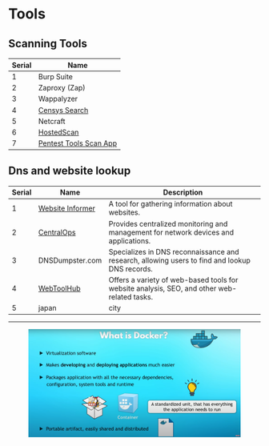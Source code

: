 # Tools

## Scanning Tools

| Serial | Name                                                          |
| ------ | ------------------------------------------------------------- |
| 1      | Burp Suite                                                    |
| 2      | Zaproxy (Zap)                                                 |
| 3      | Wappalyzer                                                    |
| 4      | [Censys Search](https://search.censys.io/)                    |
| 5      | Netcraft                                                      |
| 6      | [HostedScan](https://hostedscan.com/)                         |
| 7      | [Pentest Tools Scan App](https://app.pentest-tools.com/scans) |

## Dns and website lookup

| Serial | Name                                              | Description                                                                                    |
| ------ | ------------------------------------------------- | ---------------------------------------------------------------------------------------------- |
| 1      | [Website Informer](https://website.informer.com/) | A tool for gathering information about websites.                                               |
| 2      | [CentralOps](https://centralops.net/co/)          | Provides centralized monitoring and management for network devices and applications.           |
| 3      | DNSDumpster.com                                   | Specializes in DNS reconnaissance and research, allowing users to find and lookup DNS records. |
| 4      | [WebToolHub](https://www.webtoolhub.com/)         | Offers a variety of web-based tools for website analysis, SEO, and other web-related tasks.    |
| 5      | japan                                             | city                                                                                           |





***

<figure><img src=".gitbook/assets/Untitled.png" alt=""><figcaption></figcaption></figure>
